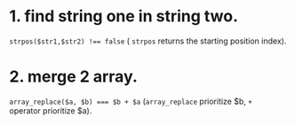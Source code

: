 # 1. find string one in string two.
```strpos($str1,$str2) !== false``` ( ```strpos``` returns the starting position index).
# 2. merge 2 array.
``` array_replace($a, $b) === $b + $a ``` (```array_replace``` prioritize $b, ```+ ``` operator prioritize $a).
